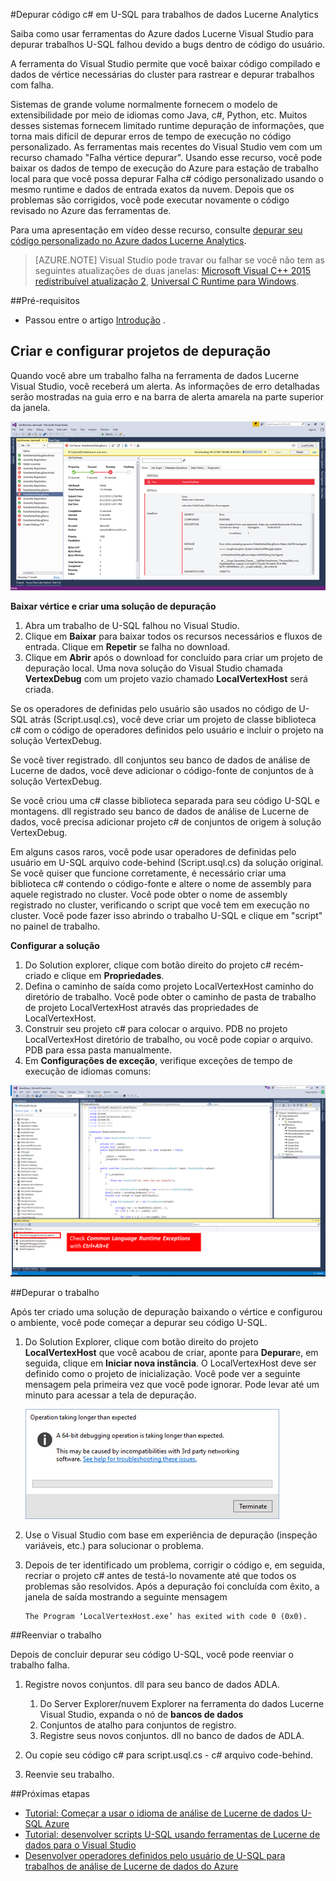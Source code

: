 <properties 
   pageTitle="Depurar trabalhos de U-SQL | Microsoft Azure" 
   description="Saiba como depurar vértice falha U-SQL usando o Visual Studio. " 
   services="data-lake-analytics" 
   documentationCenter="" 
   authors="mumian" 
   manager="jhubbard" 
   editor="cgronlun"/>
 
<tags
   ms.service="data-lake-analytics"
   ms.devlang="na"
   ms.topic="article"
   ms.tgt_pltfrm="na"
   ms.workload="big-data" 
   ms.date="09/02/2016"
   ms.author="jgao"/>



#<a name="debug-c-code-in-u-sql-for-data-lake-analytics-jobs"></a>Depurar código c# em U-SQL para trabalhos de dados Lucerne Analytics 

Saiba como usar ferramentas do Azure dados Lucerne Visual Studio para depurar trabalhos U-SQL falhou devido a bugs dentro de código do usuário. 

A ferramenta do Visual Studio permite que você baixar código compilado e dados de vértice necessárias do cluster para rastrear e depurar trabalhos com falha.

Sistemas de grande volume normalmente fornecem o modelo de extensibilidade por meio de idiomas como Java, c#, Python, etc. Muitos desses sistemas fornecem limitado runtime depuração de informações, que torna mais difícil de depurar erros de tempo de execução no código personalizado. As ferramentas mais recentes do Visual Studio vem com um recurso chamado "Falha vértice depurar". Usando esse recurso, você pode baixar os dados de tempo de execução do Azure para estação de trabalho local para que você possa depurar Falha c# código personalizado usando o mesmo runtime e dados de entrada exatos da nuvem.  Depois que os problemas são corrigidos, você pode executar novamente o código revisado no Azure das ferramentas de.

Para uma apresentação em vídeo desse recurso, consulte [depurar seu código personalizado no Azure dados Lucerne Analytics](https://mix.office.com/watch/1bt17ibztohcb).

>[AZURE.NOTE] Visual Studio pode travar ou falhar se você não tem as seguintes atualizações de duas janelas: [Microsoft Visual C++ 2015 redistribuível atualização 2](https://www.microsoft.com/download/details.aspx?id=51682), [Universal C Runtime para Windows](https://www.microsoft.com/download/details.aspx?id=50410&wa=wsignin1.0).


##<a name="prerequisites"></a>Pré-requisitos
-   Passou entre o artigo [Introdução](data-lake-analytics-data-lake-tools-get-started.md) .

## <a name="create-and-configure-debug-projects"></a>Criar e configurar projetos de depuração

Quando você abre um trabalho falha na ferramenta de dados Lucerne Visual Studio, você receberá um alerta. As informações de erro detalhadas serão mostradas na guia erro e na barra de alerta amarela na parte superior da janela. 

![Azure vértice de download do visual studio depuração de dados Lucerne Analytics U-SQL](./media/data-lake-analytics-debug-u-sql-jobs/data-lake-analytics-download-vertex.png)

**Baixar vértice e criar uma solução de depuração**

1.  Abra um trabalho de U-SQL falhou no Visual Studio.
2.  Clique em **Baixar** para baixar todos os recursos necessários e fluxos de entrada. Clique em **Repetir** se falha no download.
3.  Clique em **Abrir** após o download for concluído para criar um projeto de depuração local. Uma nova solução do Visual Studio chamada **VertexDebug** com um projeto vazio chamado **LocalVertexHost** será criada.

Se os operadores de definidas pelo usuário são usados no código de U-SQL atrás (Script.usql.cs), você deve criar um projeto de classe biblioteca c# com o código de operadores definidos pelo usuário e incluir o projeto na solução VertexDebug.

Se você tiver registrado. dll conjuntos seu banco de dados de análise de Lucerne de dados, você deve adicionar o código-fonte de conjuntos de à solução VertexDebug.
 
Se você criou uma c# classe biblioteca separada para seu código U-SQL e montagens. dll registrado seu banco de dados de análise de Lucerne de dados, você precisa adicionar projeto c# de conjuntos de origem à solução VertexDebug.

Em alguns casos raros, você pode usar operadores de definidas pelo usuário em U-SQL arquivo code-behind (Script.usql.cs) da solução original. Se você quiser que funcione corretamente, é necessário criar uma biblioteca c# contendo o código-fonte e altere o nome de assembly para aquele registrado no cluster. Você pode obter o nome de assembly registrado no cluster, verificando o script que você tem em execução no cluster. Você pode fazer isso abrindo o trabalho U-SQL e clique em "script" no painel de trabalho. 

**Configurar a solução**

1.  Do Solution explorer, clique com botão direito do projeto c# recém-criado e clique em **Propriedades**.
2.  Defina o caminho de saída como projeto LocalVertexHost caminho do diretório de trabalho. Você pode obter o caminho de pasta de trabalho de projeto LocalVertexHost através das propriedades de LocalVertexHost.
3.  Construir seu projeto c# para colocar o arquivo. PDB no projeto LocalVertexHost diretório de trabalho, ou você pode copiar o arquivo. PDB para essa pasta manualmente.
4.  Em **Configurações de exceção**, verifique exceções de tempo de execução de idiomas comuns:

![Configuração de visual studio de depuração de dados Lucerne Analytics U-SQL Azure](./media/data-lake-analytics-debug-u-sql-jobs/data-lake-analytics-clr-exception-setting.png)
 
##<a name="debug-the-job"></a>Depurar o trabalho

Após ter criado uma solução de depuração baixando o vértice e configurou o ambiente, você pode começar a depurar seu código U-SQL.

1.  Do Solution Explorer, clique com botão direito do projeto **LocalVertexHost** que você acabou de criar, aponte para **Depurar**e, em seguida, clique em **Iniciar nova instância**. O LocalVertexHost deve ser definido como o projeto de inicialização. Você pode ver a seguinte mensagem pela primeira vez que você pode ignorar. Pode levar até um minuto para acessar a tela de depuração.
 
    ![Aviso de visual studio de depuração de dados Lucerne Analytics U-SQL Azure](./media/data-lake-analytics-debug-u-sql-jobs/data-lake-analytics-visual-studio-u-sql-debug-warning.png)

4.  Use o Visual Studio com base em experiência de depuração (inspeção variáveis, etc.) para solucionar o problema. 
5.  Depois de ter identificado um problema, corrigir o código e, em seguida, recriar o projeto c# antes de testá-lo novamente até que todos os problemas são resolvidos. Após a depuração foi concluída com êxito, a janela de saída mostrando a seguinte mensagem 

        The Program ‘LocalVertexHost.exe’ has exited with code 0 (0x0).
 
##<a name="resubmit-the-job"></a>Reenviar o trabalho

Depois de concluir depurar seu código U-SQL, você pode reenviar o trabalho falha.

1. Registre novos conjuntos. dll para seu banco de dados ADLA.

    1.  Do Server Explorer/nuvem Explorer na ferramenta do dados Lucerne Visual Studio, expanda o nó de **bancos de dados** 
    2.  Conjuntos de atalho para conjuntos de registro. 
    3.  Registre seus novos conjuntos. dll no banco de dados de ADLA.
 
2.  Ou copie seu código c# para script.usql.cs - c# arquivo code-behind.
3.  Reenvie seu trabalho.

##<a name="next-steps"></a>Próximas etapas

- [Tutorial: Começar a usar o idioma de análise de Lucerne de dados U-SQL Azure](data-lake-analytics-u-sql-get-started.md)
- [Tutorial: desenvolver scripts U-SQL usando ferramentas de Lucerne de dados para o Visual Studio](data-lake-analytics-data-lake-tools-get-started.md)
- [Desenvolver operadores definidos pelo usuário de U-SQL para trabalhos de análise de Lucerne de dados do Azure](data-lake-analytics-u-sql-develop-user-defined-operators.md)

